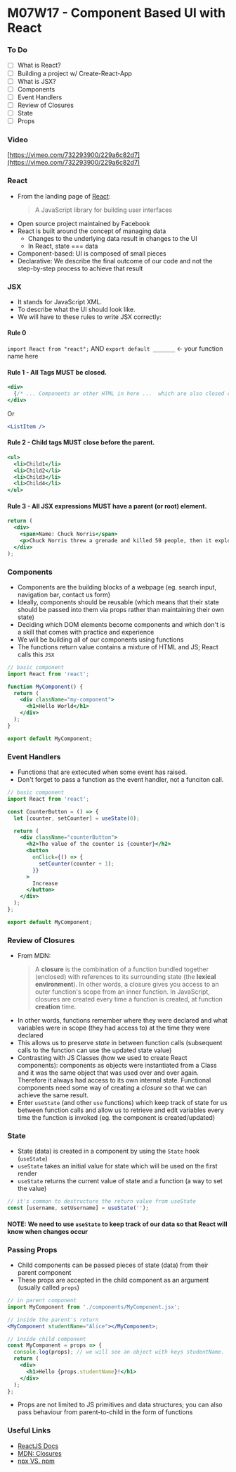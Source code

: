 # M07W17 - Component Based UI with React

### To Do

- [ ] What is React?
- [ ] Building a project w/ Create-React-App
- [ ] What is JSX?
- [ ] Components
- [ ] Event Handlers
- [ ] Review of Closures
- [ ] State
- [ ] Props

### Video

[https://vimeo.com/732293900/229a6c82d7](https://vimeo.com/732293900/229a6c82d7)

### React

- From the landing page of [React](https://reactjs.org/):
  > A JavaScript library for building user interfaces
- Open source project maintained by Facebook
- React is built around the concept of managing data
  - Changes to the underlying data result in changes to the UI
  - In React, state === data
- Component-based: UI is composed of small pieces
- Declarative: We describe the final outcome of our code and not the step-by-step process to achieve that result

### JSX

- It stands for JavaScript XML.
- To describe what the UI should look like.
- We will have to these rules to write JSX correctly:

#### Rule 0

`import React from "react";` AND `export default _______` <- your function name here

#### Rule 1 - All Tags MUST be closed.

```jsx
<div>
  {/* ... Components or other HTML in here ...  which are also closed correctly! */}
</div>
```

Or

```jsx
<ListItem />
```

#### Rule 2 - Child tags MUST close before the parent.

```jsx
<ul>
  <li>Child1</li>
  <li>Child2</li>
  <li>Child3</li>
  <li>Child4</li>
</ul>
```

#### Rule 3 - All JSX expressions MUST have a parent (or root) element.

```jsx
return (
  <div>
    <span>Name: Chuck Norris</span>
    <p>Chuck Norris threw a grenade and killed 50 people, then it exploded.</p>
  </div>
);
```

### Components

- Components are the building blocks of a webpage (eg. search input, navigation bar, contact us form)
- Ideally, components should be reusable (which means that their state should be passed into them via props rather than maintaining their own state)
- Deciding which DOM elements become components and which don't is a skill that comes with practice and experience
- We will be building all of our components using functions
- The functions return value contains a mixture of HTML and JS; React calls this `JSX`

```jsx
// basic component
import React from 'react';

function MyComponent() {
  return (
    <div className="my-component">
      <h1>Hello World</h1>
    </div>
  );
}

export default MyComponent;
```

### Event Handlers

- Functions that are extecuted when some event has raised.
- Don't forget to pass a function as the event handler, not a funciton call.

```jsx
// basic component
import React from 'react';

const CounterButton = () => {
  let [counter, setCounter] = useState(0);

  return (
    <div className="counterButton">
      <h2>The value of the counter is {counter}</h2>
      <button
        onClick={() => {
          setCounter(counter + 1);
        }}
      >
        Increase
      </button>
    </div>
  );
};

export default MyComponent;
```

### Review of Closures

- From MDN:
  > A **closure** is the combination of a function bundled together (enclosed) with references to its surrounding state (the **lexical environment**). In other words, a closure gives you access to an outer function's scope from an inner function. In JavaScript, closures are created every time a function is created, at function **creation** time.
- In other words, functions remember where they were declared and what variables were in scope (they had access to) at the time they were declared
- This allows us to preserve _state_ in between function calls (subsequent calls to the function can use the updated state value)
- Contrasting with JS Classes (how we used to create React components): components as objects were instantiated from a Class and it was the same object that was used over and over again. Therefore it always had access to its own internal state. Functional components need some way of creating a _closure_ so that we can achieve the same result.
- Enter `useState` (and other `use` functions) which keep track of state for us between function calls and allow us to retrieve and edit variables every time the function is invoked (eg. the component is created/updated)

### State

- State (data) is created in a component by using the `State` hook (`useState`)
- `useState` takes an initial value for state which will be used on the first render
- `useState` returns the current value of state and a function (a way to set the value)

```js
// it's common to destructure the return value from useState
const [username, setUsername] = useState('');
```

#### NOTE: We need to use `useState` to keep track of our data so that React will know when changes occur

### Passing Props

- Child components can be passed pieces of state (data) from their parent component
- These props are accepted in the child component as an argument (usually called `props`)

```jsx
// in parent component
import MyComponent from './components/MyComponent.jsx';

// inside the parent's return
<MyComponent studentName="Alice"></MyComponent>;

// inside child component
const MyComponent = props => {
  console.log(props); // we will see an object with keys studentName.
  return (
    <div>
      <h1>Hello {props.studentName}!</h1>
    </div>
  );
};
```

- Props are not limited to JS primitives and data structures; you can also pass behaviour from parent-to-child in the form of functions

### Useful Links

- [ReactJS Docs](https://reactjs.org/docs/getting-started.html)
- [MDN: Closures](https://developer.mozilla.org/en-US/docs/Web/JavaScript/Closures)
- [npx VS. npm](https://stackoverflow.com/questions/50605219/difference-between-npx-and-npm)
